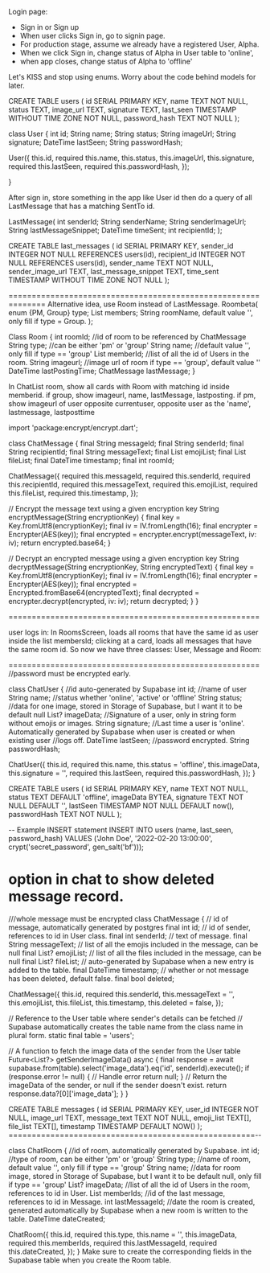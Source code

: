 Login page: 
- Sign in or Sign up
- When user clicks Sign in, go to signin page. 
- For production stage, assume we already have a registered User, Alpha. 
- When we click Sign in, change status of Alpha in User table to 'online',
- when app closes, change status of Alpha to 'offline'

Let's KISS and stop using enums.
Worry about the code behind models for later. 

CREATE TABLE users (
id SERIAL PRIMARY KEY,
name TEXT NOT NULL,
status TEXT,
image_url TEXT,
signature TEXT,
last_seen TIMESTAMP WITHOUT TIME ZONE NOT NULL,
password_hash TEXT NOT NULL
);

class User {
int id;
String name;
String status;
String imageUrl;
String signature;
DateTime lastSeen;
String passwordHash;

User({
this.id,
required this.name,
this.status,
this.imageUrl,
this.signature,
required this.lastSeen,
required this.passwordHash,
});

}

After sign in, store something in the app like User id then do a query of all LastMessage that has a matching
SentTo id.

LastMessage(
int senderId;
String senderName;
String senderImageUrl;
String lastMessageSnippet;
DateTime timeSent;
int recipientId;
);

CREATE TABLE last_messages (
id SERIAL PRIMARY KEY,
sender_id INTEGER NOT NULL REFERENCES users(id),
recipient_id INTEGER NOT NULL REFERENCES users(id),
sender_name TEXT NOT NULL,
sender_image_url TEXT,
last_message_snippet TEXT,
time_sent TIMESTAMP WITHOUT TIME ZONE NOT NULL
);

==============================================================
Alternative idea, use Room instead of LastMessage.
Roombeta(
enum {PM, Group} type;
List<Id> members;
String roomName, default value '', only fill if type = Group.
);

Class Room
{
    int roomId; //id of room to be referenced by ChatMessage
    String type; //can be either 'pm' or 'group'
    String name; //default value '', only fill if type == 'group'
    List<int> memberId; //list of all the id of Users in the room.
    String imageurl; //image url of room if type == 'group', default value ''
    DateTime lastPostingTime;
    ChatMessage lastMessage;
}

In ChatList room, show all cards with Room with matching id inside memberid.
if group, show imageurl, name, lastMessage, lastposting.
if pm, show imageurl of user opposite currentuser, opposite user as the 'name', lastmessage, lastposttime

import 'package:encrypt/encrypt.dart';

class ChatMessage {
final String messageId;
final String senderId;
final String recipientId;
final String messageText;
final List<String> emojiList;
final List<String> fileList;
final DateTime timestamp;
final int roomId;

ChatMessage({
required this.messageId,
required this.senderId,
required this.recipientId,
required this.messageText,
required this.emojiList,
required this.fileList,
required this.timestamp,
});

// Encrypt the message text using a given encryption key
String encryptMessage(String encryptionKey) {
final key = Key.fromUtf8(encryptionKey);
final iv = IV.fromLength(16);
final encrypter = Encrypter(AES(key));
final encrypted = encrypter.encrypt(messageText, iv: iv);
return encrypted.base64;
}

// Decrypt an encrypted message using a given encryption key
String decryptMessage(String encryptionKey, String encryptedText) {
final key = Key.fromUtf8(encryptionKey);
final iv = IV.fromLength(16);
final encrypter = Encrypter(AES(key));
final encrypted = Encrypted.fromBase64(encryptedText);
final decrypted = encrypter.decrypt(encrypted, iv: iv);
return decrypted;
}
}

======================================================

user logs in:
In RoomsScreen, loads all rooms that have the same id as user inside the list membersId;
clicking at a card, loads all messages that have the same room id. 
So now we have three classes: User, Message and Room:

======================================================
//password must be encrypted early. 

class ChatUser {
//id auto-generated by Supabase
int id;
//name of user
String name;
//status whether 'online', 'active' or 'offline'
String status;
//data for one image, stored in Storage of Supabase, but I want it to be default null
List<int>? imageData; 
//Signature of a user, only in string form without emojis or images.
String signature;
//Last time a user is 'online'. Automatically generated by Supabase when user is created or when existing user
//logs off.
DateTime lastSeen;
//password encrypted.
String passwordHash;

ChatUser({
this.id,
required this.name,
this.status = 'offline',
this.imageData,
this.signature = '',
required this.lastSeen,
required this.passwordHash,
});
}

CREATE TABLE users (
id SERIAL PRIMARY KEY,
name TEXT NOT NULL,
status TEXT DEFAULT 'offline',
imageData BYTEA,
signature TEXT NOT NULL DEFAULT '',
lastSeen TIMESTAMP NOT NULL DEFAULT now(),
passwordHash TEXT NOT NULL
);

-- Example INSERT statement
INSERT INTO users (name, last_seen, password_hash)
VALUES ('John Doe', '2022-02-20 13:00:00', crypt('secret_password', gen_salt('bf')));

option in chat to show deleted message record.
========================================================
///whole message must be encrypted
class ChatMessage {
// id of message, automatically generated by postgres
final int id;
// id of sender, references to id in User class.
final int senderId;
// text of message.
final String messageText;
// list of all the emojis included in the message, can be null
final List<String>? emojiList;
// list of all the files included in the message, can be null
final List<String>? fileList;
// auto-generated by Supabase when a new entry is added to the table.
final DateTime timestamp;
// whether or not message has been deleted, default false.
final bool deleted;

ChatMessage({
this.id,
required this.senderId,
this.messageText = '',
this.emojiList,
this.fileList,
this.timestamp,
this.deleted = false,
});

// Reference to the User table where sender's details can be fetched
// Supabase automatically creates the table name from the class name in plural form.
static final table = 'users';

// A function to fetch the image data of the sender from the User table
Future<List<int>?> getSenderImageData() async {
final response =
await supabase.from(table).select('image_data').eq('id', senderId).execute();
if (response.error != null) {
// Handle error
return null;
}
// Return the imageData of the sender, or null if the sender doesn't exist.
return response.data?[0]['image_data'];
}
}


CREATE TABLE messages (
id SERIAL PRIMARY KEY,
user_id INTEGER NOT NULL,
image_url TEXT,
message_text TEXT NOT NULL,
emoji_list TEXT[],
file_list TEXT[],
timestamp TIMESTAMP DEFAULT NOW()
);
=====================================================--

class ChatRoom {
//id of room, automatically generated by Supabase.
int id;
//type of room, can be either 'pm' or 'group'
String type;
//name of room, default value '', only fill if type == 'group'
String name;
//data for room image, stored in Storage of Supabase, but I want it to be default null, only fill if type == 'group'
List<int>? imageData;
//list of all the id of Users in the room, references to id in User.
List<int> memberIds;
//id of the last message, references to id in Message.
int lastMessageId;
//date the room is created, generated automatically by Supabase when a new room is written to the table.
DateTime dateCreated;

ChatRoom({
this.id,
required this.type,
this.name = '',
this.imageData,
required this.memberIds,
required this.lastMessageId,
required this.dateCreated,
});
}
Make sure to create the corresponding fields in the Supabase table when you create the Room table.




